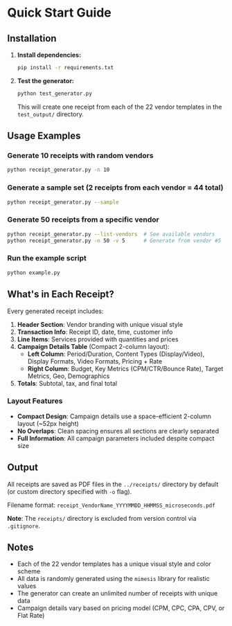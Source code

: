 # Quick Start Guide

## Installation

1. **Install dependencies:**
   ```bash
   pip install -r requirements.txt
   ```

2. **Test the generator:**
   ```bash
   python test_generator.py
   ```
   
   This will create one receipt from each of the 22 vendor templates in the `test_output/` directory.

## Usage Examples

### Generate 10 receipts with random vendors
```bash
python receipt_generator.py -n 10
```

### Generate a sample set (2 receipts from each vendor = 44 total)
```bash
python receipt_generator.py --sample
```

### Generate 50 receipts from a specific vendor
```bash
python receipt_generator.py --list-vendors  # See available vendors
python receipt_generator.py -n 50 -v 5      # Generate from vendor #5
```

### Run the example script
```bash
python example.py
```

## What's in Each Receipt?

Every generated receipt includes:

1. **Header Section**: Vendor branding with unique visual style
2. **Transaction Info**: Receipt ID, date, time, customer info
3. **Line Items**: Services provided with quantities and prices
4. **Campaign Details Table** (Compact 2-column layout):
   - **Left Column**: Period/Duration, Content Types (Display/Video), Display Formats, Video Formats, Pricing + Rate
   - **Right Column**: Budget, Key Metrics (CPM/CTR/Bounce Rate), Target Metrics, Geo, Demographics
5. **Totals**: Subtotal, tax, and final total

### Layout Features
- **Compact Design**: Campaign details use a space-efficient 2-column layout (~52px height)
- **No Overlaps**: Clean spacing ensures all sections are clearly separated
- **Full Information**: All campaign parameters included despite compact size

## Output

All receipts are saved as PDF files in the `../receipts/` directory by default (or custom directory specified with `-o` flag).

Filename format: `receipt_VendorName_YYYYMMDD_HHMMSS_microseconds.pdf`

**Note**: The `receipts/` directory is excluded from version control via `.gitignore`.

## Notes

- Each of the 22 vendor templates has a unique visual style and color scheme
- All data is randomly generated using the `mimesis` library for realistic values
- The generator can create an unlimited number of receipts with unique data
- Campaign details vary based on pricing model (CPM, CPC, CPA, CPV, or Flat Rate)

